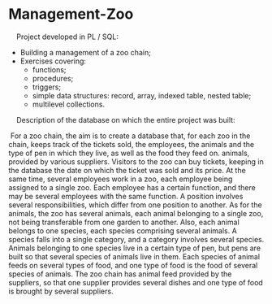 # Management-Zoo
 
&nbsp;&nbsp;&nbsp; Project developed in PL / SQL: <br />
* Building a management of a zoo chain;  <br />
* Exercises covering: 
     * functions;
     * procedures;
     * triggers;
     * simple data structures: record, array, indexed table, nested table;
     * multilevel collections.


&nbsp;&nbsp;&nbsp; Description of the database on which the entire project was built: <br />

&nbsp;For a zoo chain, the aim is to create a database that, for each zoo in the chain, keeps track of the tickets sold, the employees, the animals and the type of pen in which they live, as well as the food they feed on. animals, provided by various suppliers. Visitors to the zoo can buy tickets, keeping in the database the date on which the ticket was sold and its price. At the same time, several employees work in a zoo, each employee being assigned to a single zoo. Each employee has a certain function, and there may be several employees with the same function. A position involves several responsibilities, which differ from one position to another. As for the animals, the zoo has several animals, each animal belonging to a single zoo, not being transferable from one garden to another. Also, each animal belongs to one species, each species comprising several animals. A species falls into a single category, and a category involves several species. Animals belonging to one species live in a certain type of pen, but pens are built so that several species of animals live in them. Each species of animal feeds on several types of food, and one type of food is the food of several species of animals. The zoo chain has animal feed provided by the suppliers, so that one supplier provides several dishes and one type of food is brought by several suppliers.
